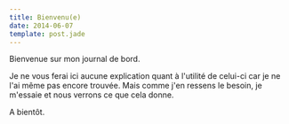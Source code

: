 ```yaml
---
title: Bienvenu(e)
date: 2014-06-07
template: post.jade
---
```


Bienvenue sur mon journal de bord.

Je ne vous ferai ici aucune explication quant à l'utilité de celui-ci car je ne l'ai même pas encore trouvée. Mais comme j'en ressens le besoin, je m'essaie et nous verrons ce que cela donne.

A bientôt.
